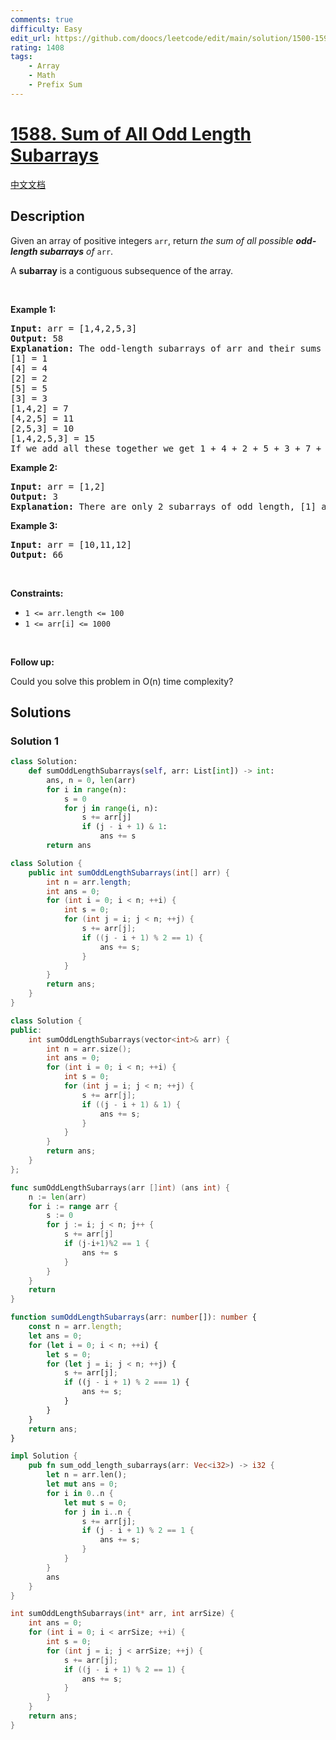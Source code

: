```yaml
---
comments: true
difficulty: Easy
edit_url: https://github.com/doocs/leetcode/edit/main/solution/1500-1599/1588.Sum%20of%20All%20Odd%20Length%20Subarrays/README_EN.md
rating: 1408
tags:
    - Array
    - Math
    - Prefix Sum
---
```


# [1588. Sum of All Odd Length Subarrays](https://leetcode.com/problems/sum-of-all-odd-length-subarrays)

[中文文档](/solution/1500-1599/1588.Sum%20of%20All%20Odd%20Length%20Subarrays/README.md)

## Description

<p>Given an array of positive integers <code>arr</code>, return <em>the sum of all possible <strong>odd-length subarrays</strong> of </em><code>arr</code>.</p>

<p>A <strong>subarray</strong> is a contiguous subsequence of the array.</p>

<p>&nbsp;</p>
<p><strong class="example">Example 1:</strong></p>

<pre>
<strong>Input:</strong> arr = [1,4,2,5,3]
<strong>Output:</strong> 58
<strong>Explanation: </strong>The odd-length subarrays of arr and their sums are:
[1] = 1
[4] = 4
[2] = 2
[5] = 5
[3] = 3
[1,4,2] = 7
[4,2,5] = 11
[2,5,3] = 10
[1,4,2,5,3] = 15
If we add all these together we get 1 + 4 + 2 + 5 + 3 + 7 + 11 + 10 + 15 = 58</pre>

<p><strong class="example">Example 2:</strong></p>

<pre>
<strong>Input:</strong> arr = [1,2]
<strong>Output:</strong> 3
<b>Explanation: </b>There are only 2 subarrays of odd length, [1] and [2]. Their sum is 3.</pre>

<p><strong class="example">Example 3:</strong></p>

<pre>
<strong>Input:</strong> arr = [10,11,12]
<strong>Output:</strong> 66
</pre>

<p>&nbsp;</p>
<p><strong>Constraints:</strong></p>

<ul>
	<li><code>1 &lt;= arr.length &lt;= 100</code></li>
	<li><code>1 &lt;= arr[i] &lt;= 1000</code></li>
</ul>

<p>&nbsp;</p>
<p><strong>Follow up:</strong></p>

<p>Could you solve this problem in O(n) time complexity?</p>

## Solutions

### Solution 1

<!-- tabs:start -->

```python
class Solution:
    def sumOddLengthSubarrays(self, arr: List[int]) -> int:
        ans, n = 0, len(arr)
        for i in range(n):
            s = 0
            for j in range(i, n):
                s += arr[j]
                if (j - i + 1) & 1:
                    ans += s
        return ans
```

```java
class Solution {
    public int sumOddLengthSubarrays(int[] arr) {
        int n = arr.length;
        int ans = 0;
        for (int i = 0; i < n; ++i) {
            int s = 0;
            for (int j = i; j < n; ++j) {
                s += arr[j];
                if ((j - i + 1) % 2 == 1) {
                    ans += s;
                }
            }
        }
        return ans;
    }
}
```

```cpp
class Solution {
public:
    int sumOddLengthSubarrays(vector<int>& arr) {
        int n = arr.size();
        int ans = 0;
        for (int i = 0; i < n; ++i) {
            int s = 0;
            for (int j = i; j < n; ++j) {
                s += arr[j];
                if ((j - i + 1) & 1) {
                    ans += s;
                }
            }
        }
        return ans;
    }
};
```

```go
func sumOddLengthSubarrays(arr []int) (ans int) {
	n := len(arr)
	for i := range arr {
		s := 0
		for j := i; j < n; j++ {
			s += arr[j]
			if (j-i+1)%2 == 1 {
				ans += s
			}
		}
	}
	return
}
```

```ts
function sumOddLengthSubarrays(arr: number[]): number {
    const n = arr.length;
    let ans = 0;
    for (let i = 0; i < n; ++i) {
        let s = 0;
        for (let j = i; j < n; ++j) {
            s += arr[j];
            if ((j - i + 1) % 2 === 1) {
                ans += s;
            }
        }
    }
    return ans;
}
```

```rust
impl Solution {
    pub fn sum_odd_length_subarrays(arr: Vec<i32>) -> i32 {
        let n = arr.len();
        let mut ans = 0;
        for i in 0..n {
            let mut s = 0;
            for j in i..n {
                s += arr[j];
                if (j - i + 1) % 2 == 1 {
                    ans += s;
                }
            }
        }
        ans
    }
}
```

```c
int sumOddLengthSubarrays(int* arr, int arrSize) {
    int ans = 0;
    for (int i = 0; i < arrSize; ++i) {
        int s = 0;
        for (int j = i; j < arrSize; ++j) {
            s += arr[j];
            if ((j - i + 1) % 2 == 1) {
                ans += s;
            }
        }
    }
    return ans;
}
```

<!-- tabs:end -->

<!-- end -->
